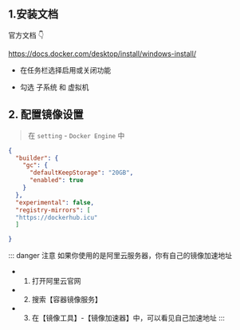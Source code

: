 ## 1.安装文档

官方文档 👇

https://docs.docker.com/desktop/install/windows-install/


- 在任务栏选择启用或关闭功能


<zo-img momo='/image/202408260541.png'></zo-img>


- 勾选 子系统 和 虚拟机



<zo-img momo='/image/202408260544.png'></zo-img>


## 2. 配置镜像设置

> 在 `setting` - `Docker Engine` 中

```json
{
  "builder": {
    "gc": {
      "defaultKeepStorage": "20GB",
      "enabled": true
    }
  },
  "experimental": false,
  "registry-mirrors": [
  "https://dockerhub.icu"
  ]

}

```
::: danger <Badge type='warning'>注意</Badge>
如果你使用的是阿里云服务器，你有自己的镜像加速地址

- 1. 打开阿里云官网
- 2. 搜索【容器镜像服务】
- 3. 在【镜像工具】-【镜像加速器】中，可以看见自己加速地址
:::